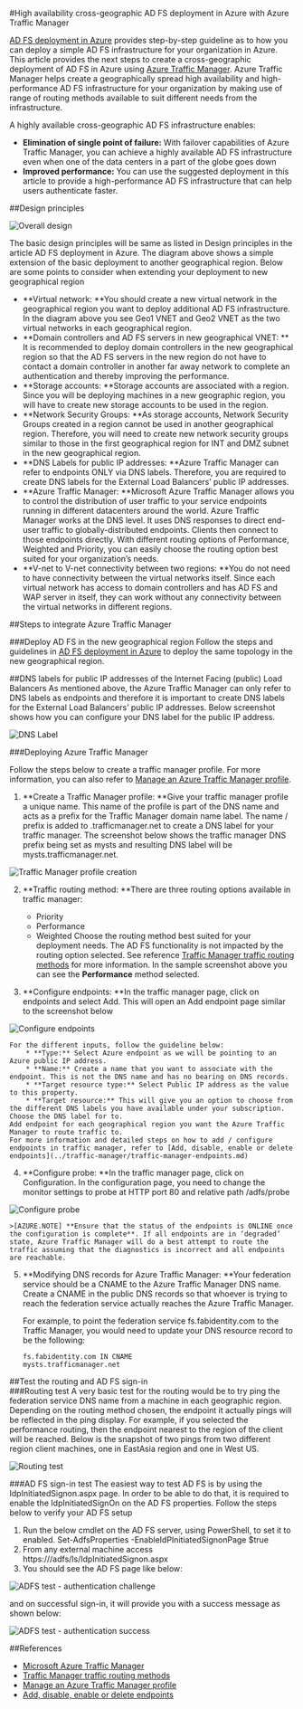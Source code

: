 <properties
	pageTitle="High availability cross-geographic AD FS deployment in Azure with Azure Traffic Manager | Microsoft Azure"
	description="In this document you will learn how to deploy AD FS in Azure for high availablity."
    keywords="Ad fs with Azure traffic manager, adfs with Azure Traffic Manager,geographic, multi datacenter, geographic datacenters, multi geographic datacenters, deploy AD FS in azure, deploy azure adfs, azure adfs, azure ad fs,deploy adfs, deploy ad fs, adfs in azure, deploy adfs in azure, deploy AD FS in azure, adfs azure, introduction to AD FS, Azure, AD FS in Azure, iaas, ADFS, move adfs to azure"
	services="active-directory"
	documentationCenter=""
	authors="anandyadavmsft"
	manager="femila"
	editor=""/>

<tags
	ms.service="active-directory"
	ms.workload="identity"
	ms.tgt_pltfrm="na"
	ms.devlang="na"
	ms.topic="get-started-article"
	ms.date="08/29/2016"
	ms.author="anandy;billmath"/>
    
#High availability cross-geographic AD FS deployment in Azure with Azure Traffic Manager

[AD FS deployment in Azure](.\active-directory-aadconnect-azure-adfs.md) provides step-by-step guideline as to how you can deploy a simple AD FS infrastructure for your organization in Azure. This article provides the next steps to create a cross-geographic deployment of AD FS in Azure using [Azure Traffic Manager](../traffic-manager/traffic-manager-overview.md). Azure Traffic Manager helps create a geographically spread high availability and high-performance AD FS infrastructure for your organization by making use of range of routing methods available to suit different needs from the infrastructure.

A highly available cross-geographic AD FS infrastructure enables:

* **Elimination of single point of failure:** With failover capabilities of Azure Traffic Manager, you can achieve a highly available AD FS infrastructure even when one of the data centers in a part of the globe goes down
* **Improved performance:** You can use the suggested deployment in this article to provide a high-performance AD FS infrastructure that can help users authenticate faster. 

##Design principles

![Overall design](./media/active-directory-adfs-in-azure-with-azure-traffic-manager/blockdiagram.png)

The basic design principles will be same as listed in Design principles in the article AD FS deployment in Azure. The diagram above shows a simple extension of the basic deployment to another geographical region. Below are some points to consider when extending your deployment to new geographical region
* **Virtual network: **You should create a new virtual network in the geographical region you want to deploy additional AD FS infrastructure. In the diagram above you see Geo1 VNET and Geo2 VNET as the two virtual networks in each geographical region.
* **Domain controllers and AD FS servers in new geographical VNET: ** It is recommended to deploy domain controllers in the new geographical region so that the AD FS servers in the new region do not have to contact a domain controller in another far away network to complete an authentication and thereby improving the performance.
* **Storage accounts: **Storage accounts are associated with a region. Since you will be deploying machines in a new geographic region, you will have to create new storage accounts to be used in the region.  
* **Network Security Groups: **As storage accounts, Network Security Groups created in a region cannot be used in another geographical region. Therefore, you will need to create new network security groups similar to those in the first geographical region for INT and DMZ subnet in the new geographical region.
* **DNS Labels for public IP addresses: **Azure Traffic Manager can refer to endpoints ONLY via DNS labels. Therefore, you are required to create DNS labels for the External Load Balancers’ public IP addresses.
* **Azure Traffic Manager: **Microsoft Azure Traffic Manager allows you to control the distribution of user traffic to your service endpoints running in different datacenters around the world. Azure Traffic Manager works at the DNS level. It uses DNS responses to direct end-user traffic to globally-distributed endpoints. Clients then connect to those endpoints directly. With different routing options of Performance, Weighted and Priority, you can easily choose the routing option best suited for your organization’s needs. 
* **V-net to V-net connectivity between two regions: **You do not need to have connectivity between the virtual networks itself. Since each virtual network has access to domain controllers and has AD FS and WAP server in itself, they can work without any connectivity between the virtual networks in different regions. 

##Steps to integrate Azure Traffic Manager

###Deploy AD FS in the new geographical region
Follow the steps and guidelines in [AD FS deployment in Azure](.\active-directory-aadconnect-azure-adfs.md) to deploy the same topology in the new geographical region.

##DNS labels for public IP addresses of the Internet Facing (public) Load Balancers
As mentioned above, the Azure Traffic Manager can only refer to DNS labels as endpoints and therefore it is important to create DNS labels for the External Load Balancers’ public IP addresses. Below screenshot shows how you can configure your DNS label for the public IP address. 

![DNS Label](./media/active-directory-adfs-in-azure-with-azure-traffic-manager/eastfabstsdnslabel.png)

###Deploying Azure Traffic Manager

Follow the steps below to create a traffic manager profile. For more information, you can also refer to [Manage an Azure Traffic Manager profile](../traffic-manager/traffic-manager-manage-profile.md).
1. **Create a Traffic Manager profile: **Give your traffic manager profile a unique name. This name of the profile is part of the DNS name and acts as a prefix for the Traffic Manager domain name label. The name / prefix is added to .trafficmanager.net to create a DNS label for your traffic manager. The screenshot below shows the traffic manager DNS prefix being set as mysts and resulting DNS label will be mysts.trafficmanager.net. 

![Traffic Manager profile creation](./media/active-directory-adfs-in-azure-with-azure-traffic-manager/trafficmanager01.png)
 
2. **Traffic routing method: **There are three routing options available in traffic manager:
    * Priority 
    * Performance
    * Weighted
   Choose the routing method best suited for your deployment needs. The AD FS functionality is not impacted by the routing option selected. See reference [Traffic Manager traffic routing methods](../traffic-manager/traffic-manager-routing-methods.md) for more information. In the sample screenshot above you can see the **Performance** method selected.
   
3.	**Configure endpoints: **In the traffic manager page, click on endpoints and select Add. This will open an Add endpoint page similar to the screenshot below
 
 ![Configure endpoints](./media/active-directory-adfs-in-azure-with-azure-traffic-manager/eastfsendpoint.png)
 
    For the different inputs, follow the guideline below:
        * **Type:** Select Azure endpoint as we will be pointing to an Azure public IP address.
        * **Name:** Create a name that you want to associate with the endpoint. This is not the DNS name and has no bearing on DNS records.
        * **Target resource type:** Select Public IP address as the value to this property. 
        * **Target resource:** This will give you an option to choose from the different DNS labels you have available under your subscription. Choose the DNS label for to.
    Add endpoint for each geographical region you want the Azure Traffic Manager to route traffic to.
    For more information and detailed steps on how to add / configure endpoints in traffic manager, refer to [Add, disable, enable or delete endpoints](../traffic-manager/traffic-manager-endpoints.md)
    
4. **Configure probe: **In the traffic manager page, click on Configuration. In the configuration page, you need to change the monitor settings to probe at HTTP port 80 and relative path /adfs/probe

![Configure probe](./media/active-directory-adfs-in-azure-with-azure-traffic-manager/mystsconfig.png) 

    >[AZURE.NOTE] **Ensure that the status of the endpoints is ONLINE once the configuration is complete**. If all endpoints are in ‘degraded’ state, Azure Traffic Manager will do a best attempt to route the traffic assuming that the diagnostics is incorrect and all endpoints are reachable.

5. **Modifying DNS records for Azure Traffic Manager: **Your federation service should be a CNAME to the Azure Traffic Manager DNS name. Create a CNAME in the public DNS records so that whoever is trying to reach the federation service actually reaches the Azure Traffic Manager.

    For example, to point the federation service fs.fabidentity.com to the Traffic Manager, you would need to update your DNS resource record to be the following:

    <code>fs.fabidentity.com IN CNAME mysts.trafficmanager.net</code>

##Test the routing and AD FS sign-in   
###Routing test
A very basic test for the routing would be to try ping the federation service DNS name from a machine in each geographic region. Depending on the routing method chosen, the endpoint it actually pings will be reflected in the ping display. For example, if you selected the performance routing, then the endpoint nearest to the region of the client will be reached. Below is the snapshot of two pings from two different region client machines, one in EastAsia region and one in West US. 

![Routing test](./media/active-directory-adfs-in-azure-with-azure-traffic-manager/pingtest.png)

###AD FS sign-in test
The easiest way to test AD FS is by using the IdpInitiatedSignon.aspx page. In order to be able to do that, it is required to enable the IdpInitiatedSignOn on the AD FS properties. Follow the steps below to verify your AD FS setup 
1.	Run the below cmdlet on the AD FS server, using PowerShell, to set it to enabled. 
Set-AdfsProperties -EnableIdPInitiatedSignonPage $true
2.	From any external machine access https://<yourfederationservicedns>/adfs/ls/IdpInitiatedSignon.aspx
3.	You should see the AD FS page like below:

![ADFS test - authentication challenge](./media/active-directory-adfs-in-azure-with-azure-traffic-manager/adfstest1.png)

and on successful sign-in, it will provide you with a success message as shown below:

![ADFS test - authentication success](./media/active-directory-adfs-in-azure-with-azure-traffic-manager/adfstest2.png)
 
##References
* [Microsoft Azure Traffic Manager](../traffic-manager/traffic-manager-overview.md)
* [Traffic Manager traffic routing methods](../traffic-manager/traffic-manager-routing-methods.md) 
* [Manage an Azure Traffic Manager profile](../traffic-manager/traffic-manager-manage-profiles.md)
* [Add, disable, enable or delete endpoints](../traffic-manager/traffic-manager-endpoints.md) 
